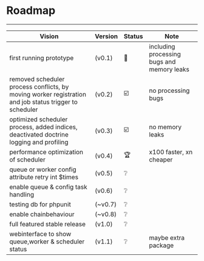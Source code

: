 # Roadmap

***

| Vision | Version | Status  | Note |
|--------|---------|---------|------|
| first running prototype | (v0.1) | :construction: | including processing bugs and memory leaks |
| removed scheduler process conflicts, by moving worker registration and job status trigger to scheduler | (v0.2) | :ballot_box_with_check: | no processing bugs |
| optimized scheduler process, added indices, deactivated doctrine logging and profiling | (v0.3) | :ballot_box_with_check: | no memory leaks |
| performance optimization of scheduler | (v0.4) | :trophy: | x100 faster, xn cheaper |
| queue or worker config attribute retry int $times | (v0.5) | :grey_question: | |
| enable queue & config task handling | (v0.6) | :grey_question: | |
| testing db for phpunit | (~v0.7) | :grey_question: | |
| enable chainbehaviour | (~v0.8) | :grey_question: | |
| full featured stable release | (v1.0) | :grey_question: | |
| webinterface to show queue,worker & scheduler status | (v1.1) | :grey_question: | maybe extra package |
